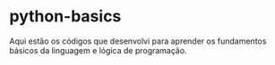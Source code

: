 # python-basics
Aqui estão os códigos que desenvolvi para aprender os fundamentos básicos da linguagem e lógica de programação.
